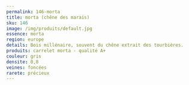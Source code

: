 ```yaml
---
permalink: 146-morta
title: morta (chêne des marais)
sku: 146
image: /img/produits/default.jpg
essence: morta
region: europe
details: Bois millénaire, souvent du chêne extrait des tourbières.
produits: carrelet morta - qualité A+
couleur: gris
densite: 0,8
veines: foncées
rarete: précieux
---
```

